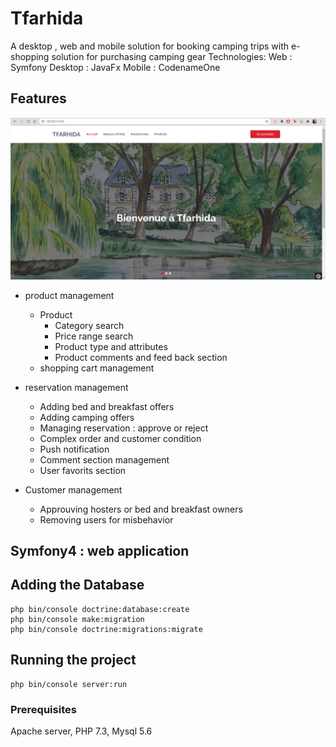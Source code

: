 # Tfarhida
A desktop , web and mobile solution for booking camping trips with e-shopping solution for purchasing camping gear  Technologies:  Web : Symfony Desktop : JavaFx Mobile : CodenameOne 
## Features
![tffarhida front screenshot](public/uploads/images/tffarhida.PNG)

* product management
 
  * Product
      * Category search 
      * Price range search
      * Product type and attributes
      * Product comments and feed back section
  * shopping cart management
* reservation management
    * Adding bed and breakfast offers
    * Adding camping offers
    * Managing reservation : approve or reject
    * Complex order and customer condition
    * Push notification
    * Comment section management 
    * User favorits section
* Customer management
    * Approuving hosters or bed and breakfast owners
    * Removing users for misbehavior

## Symfony4 : web application
##  Adding the Database
```
php bin/console doctrine:database:create
php bin/console make:migration
php bin/console doctrine:migrations:migrate
```

## Running the project
```
php bin/console server:run
```
### Prerequisites
Apache server, PHP 7.3, Mysql 5.6
